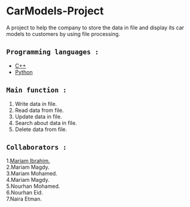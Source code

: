 # CarModels-Project
A project to help the company to store the data in file and display its car models to customers by using file processing.
<br>
## ```Programming languages :```
* [C++](https://github.com/Mariamibrahim88/CarModels-Project/blob/main/project.cpp)
* [Python](https://github.com/Mariamibrahim88/CarModels-Project/blob/main/Project.py)

## ```Main function :``` <br>
1. Write data in file.
2. Read data from file.
3. Update data in file.
4. Search about data in file.
5. Delete data from file.



   
        
 ## ```Collaborators :``` <br>
 
1.[Mariam Ibrahim.](https://github.com/Mariamibrahim88)<br> 
2.Mariam Magdy.<br>
3.Mariam Mohamed.<br>
4.Mariam Magdy.<br>
5.Nourhan Mohamed.<br>
6.Nourhan Eid.<br>
7.Naira Etman.
     
   
        


